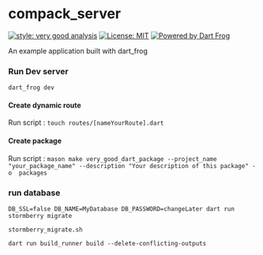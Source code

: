 # compack_server

[![style: very good analysis][very_good_analysis_badge]][very_good_analysis_link]
[![License: MIT][license_badge]][license_link]
[![Powered by Dart Frog](https://img.shields.io/endpoint?url=https://tinyurl.com/dartfrog-badge)](https://dartfrog.vgv.dev)

An example application built with dart_frog

[license_badge]: https://img.shields.io/badge/license-MIT-blue.svg
[license_link]: https://opensource.org/licenses/MIT
[very_good_analysis_badge]: https://img.shields.io/badge/style-very_good_analysis-B22C89.svg
[very_good_analysis_link]: https://pub.dev/packages/very_good_analysis

### Run Dev server
```shell
dart_frog dev
```

#### Create dynamic route

Run script : `touch routes/[nameYourRoute].dart`

#### Create package

Run script : `mason make very_good_dart_package --project_name "your_package_name" --description "Your description of this package" -o 
packages`

### run database

```shell
DB_SSL=false DB_NAME=MyDatabase DB_PASSWORD=changeLater dart run stormberry migrate
```
```shell
stormberry_migrate.sh
```

```shell
dart run build_runner build --delete-conflicting-outputs
```